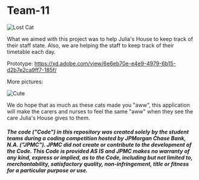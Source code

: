 # Team-11


![Lost Cat](http://www.cutestpaw.com/wp-content/uploads/2011/11/To-infinity-and-beyond.jpeg)

What we aimed with this project was to help Julia's House to keep track of their staff state. Also, we are helping the staff to keep track of their timetable each day.

Prototype: https://xd.adobe.com/view/6e6eb70e-e4e9-4979-6b15-d2b7e2ca9ff7-185f/


More pictures:

![Cute](https://boygeniusreport.files.wordpress.com/2015/06/funny-cat.jpg?quality=98&strip=all&w=782)

We do hope that as much as these cats made you "aww", this application will make the carers and nurses to feel the same "aww"
when they see the care Julia's House gives to them.

##### The code ("Code") in this repository was created solely by the student teams during a coding competition hosted by JPMorgan Chase Bank, N.A. ("JPMC").						JPMC did not create or contribute to the development of the Code.  This Code is provided AS IS and JPMC makes no warranty of any kind, express or implied, as to the Code,						including but not limited to, merchantability, satisfactory quality, non-infringement, title or fitness for a particular purpose or use.